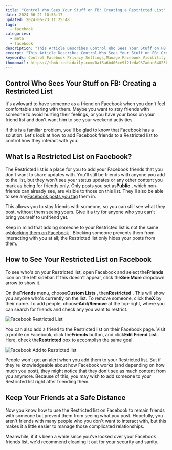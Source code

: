```yaml
---
title: "Control Who Sees Your Stuff on FB: Creating a Restricted List"
date: 2024-06-21 10:56:17
updated: 2024-06-23 11:25:48
tags:
  - facebook
categories:
  - meta
  - facebook
description: "This Article Describes Control Who Sees Your Stuff on FB: Creating a Restricted List"
excerpt: "This Article Describes Control Who Sees Your Stuff on FB: Creating a Restricted List"
keywords: Control Facebook Privacy Settings,Manage Facebook Visibility,Create FB Content Restriction,Edit Who Views Your FB Post,Set Up FB Private Listing,Secure FB Profile Access,Limit FB Account Sightings
thumbnail: https://thmb.techidaily.com/0a18a6b406ce9f21eda937adac64825b459ee3a87d13a642256000f5335eb2cc.jpg
---
```


## Control Who Sees Your Stuff on FB: Creating a Restricted List

 It's awkward to have someone as a friend on Facebook when you don't feel comfortable sharing with them. Maybe you want to stay friends with someone to avoid hurting their feelings, or you have your boss on your friend list and don't want him to see your weekend activities.

 If this is a familiar problem, you'll be glad to know that Facebook has a solution. Let's look at how to add Facebook friends to a Restricted list to control how they interact with you.

## What Is a Restricted List on Facebook?

 The Restricted list is a place for you to add your Facebook friends that you don't want to share updates with. You'll still be friends with anyone you add to the list, but they won't see your status updates or any other content you mark as being for friends only. Only posts you set as**Public** , which non-friends can already see, are visible to those on this list. They'll also be able to see any[Facebook posts you tag](https://www.makeuseof.com/tag/3-important-ways-tag-someone-facebook/) them in.

 This allows you to stay friends with someone, so you can still see what they post, without them seeing yours. Give it a try for anyone who you can't bring yourself to unfriend yet.

 Keep in mind that adding someone to your Restricted list is not the same as[blocking them on Facebook](https://www.makeuseof.com/how-to-block-facebook/) . Blocking someone prevents them from interacting with you at all; the Restricted list only hides your posts from them.

## How to See Your Restricted List on Facebook

 To see who's on your Restricted list, open Facebook and select the**Friends** icon on the left sidebar. If this doesn't appear, click the**See More** dropdown arrow to show it.

 On the**Friends** menu, choose**Custom Lists** , then**Restricted** . This will show you anyone who's currently on the list. To remove someone, click the**X** by their name. To add people, choose**Add/Remove** at the top-right, where you can search for friends and check any you want to restrict.

![Facebook Restricted List](https://static1.makeuseofimages.com/wordpress/wp-content/uploads/2023/01/facebook-restricted-list-2023.jpg)

 You can also add a friend to the Restricted list on their Facebook page. Visit a profile on Facebook, click the**Friends** button, and click**Edit Friend List** . Here, check the**Restricted** box to accomplish the same goal.

![Facebook Add to Restricted list](https://static1.makeuseofimages.com/wordpress/wp-content/uploads/2023/01/facebook-add-to-restricted.jpg)

 People won't get an alert when you add them to your Restricted list. But if they're knowledgeable about how Facebook works (and depending on how much you post), they might notice that they don't see as much content from you anymore. Because of this, you may wish to add someone to your Restricted list right after friending them.

## Keep Your Friends at a Safe Distance

 Now you know how to use the Restricted list on Facebook to remain friends with someone but prevent them from seeing what you post. Hopefully, you aren't friends with many people who you don't want to interact with, but this makes it a little easier to manage those complicated relationships.

 Meanwhile, if it's been a while since you've looked over your Facebook friends list, we'd recommend cleaning it out for your security and sanity.


<ins class="adsbygoogle"
     style="display:block"
     data-ad-format="autorelaxed"
     data-ad-client="ca-pub-7571918770474297"
     data-ad-slot="1223367746"></ins>



<ins class="adsbygoogle"
     style="display:block"
     data-ad-client="ca-pub-7571918770474297"
     data-ad-slot="8358498916"
     data-ad-format="auto"
     data-full-width-responsive="true"></ins>
